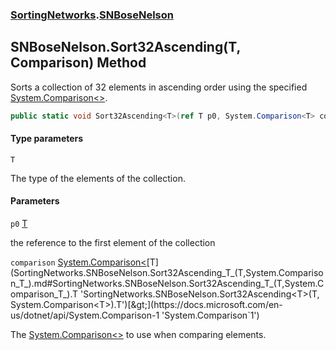 ### [SortingNetworks](SortingNetworks.md 'SortingNetworks').[SNBoseNelson](SortingNetworks.SNBoseNelson.md 'SortingNetworks.SNBoseNelson')

## SNBoseNelson.Sort32Ascending<T>(T, Comparison<T>) Method

Sorts a collection of 32 elements in ascending order using the specified [System.Comparison&lt;&gt;](https://docs.microsoft.com/en-us/dotnet/api/System.Comparison-1 'System.Comparison`1').

```csharp
public static void Sort32Ascending<T>(ref T p0, System.Comparison<T> comparison);
```
#### Type parameters

<a name='SortingNetworks.SNBoseNelson.Sort32Ascending_T_(T,System.Comparison_T_).T'></a>

`T`

The type of the elements of the collection.
#### Parameters

<a name='SortingNetworks.SNBoseNelson.Sort32Ascending_T_(T,System.Comparison_T_).p0'></a>

`p0` [T](SortingNetworks.SNBoseNelson.Sort32Ascending_T_(T,System.Comparison_T_).md#SortingNetworks.SNBoseNelson.Sort32Ascending_T_(T,System.Comparison_T_).T 'SortingNetworks.SNBoseNelson.Sort32Ascending<T>(T, System.Comparison<T>).T')

the reference to the first element of the collection

<a name='SortingNetworks.SNBoseNelson.Sort32Ascending_T_(T,System.Comparison_T_).comparison'></a>

`comparison` [System.Comparison&lt;](https://docs.microsoft.com/en-us/dotnet/api/System.Comparison-1 'System.Comparison`1')[T](SortingNetworks.SNBoseNelson.Sort32Ascending_T_(T,System.Comparison_T_).md#SortingNetworks.SNBoseNelson.Sort32Ascending_T_(T,System.Comparison_T_).T 'SortingNetworks.SNBoseNelson.Sort32Ascending<T>(T, System.Comparison<T>).T')[&gt;](https://docs.microsoft.com/en-us/dotnet/api/System.Comparison-1 'System.Comparison`1')

The [System.Comparison&lt;&gt;](https://docs.microsoft.com/en-us/dotnet/api/System.Comparison-1 'System.Comparison`1') to use when comparing elements.